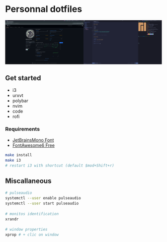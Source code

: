 # Personnal dotfiles

![](./screenshots/overwiew.png)

## Get started

- i3
- urxvt
- polybar
- nvim
- code 
- rofi

### Requirements

- [JetBrainsMono Font](https://www.jetbrains.com/lp/mono/)
- [FontAwesome6 Free](https://fontawesome.com/download)

```bash 
make install
make i3
# restart i3 with shortcut (default $mod+Shift+r)
```

## Miscallaneous

```bash 
# pulseaudio
systemctl --user enable pulseaudio
systemctl --user start pulseaudio

# monitos identification
xrandr

# window properties
xprop # + clic on window
```
